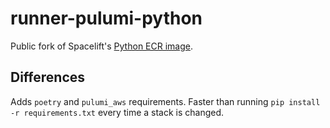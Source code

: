 # runner-pulumi-python

Public fork of Spacelift's [Python ECR image](https://docs.spacelift.io/vendors/pulumi/python).

## Differences

Adds `poetry` and `pulumi_aws` requirements. Faster than running `pip install -r requirements.txt` every time a stack is changed.
